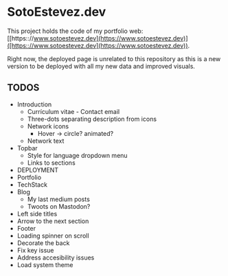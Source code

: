 # SotoEstevez.dev

This project holds the code of my portfolio web: [[https:://www.sotoestevez.dev](https://www.sotoestevez.dev)]([https:://www.sotoestevez.dev](https://www.sotoestevez.dev)).

Right now, the deployed page is unrelated to this repository as this is a new version to be deployed with all my new data and improved visuals.

## TODOS
* Introduction
  * Currículum vitae - Contact email
  * Three-dots separating description from icons
  * Network icons
    * Hover -> circle? animated?
  * Network text
* Topbar
  * Style for language dropdown menu
  * Links to sections
* DEPLOYMENT
* Portfolio
* TechStack
* Blog
  * My last medium posts
  * Twoots on Mastodon?
* Left side titles
* Arrow to the next section
* Footer
* Loading spinner on scroll
* Decorate the back
* Fix key issue
* Address accesibility issues
* Load system theme